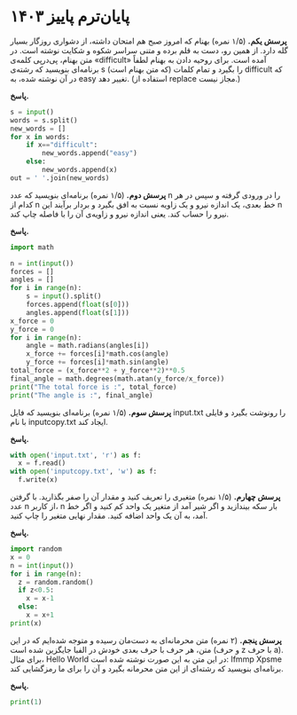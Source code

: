 # پایان‌ترم پاییز ۱۴۰۳

**پرسش یکم.** (۱/۵ نمره) بهنام که امروز صبح هم امتحان داشته، از دشواری روزگار بسیار گله دارد. از همین رو، دست به قلم برده و متنی سراسر شکوه و شکایت نوشته است. در متن بهنام، پی‌درپی کلمه‌ی «difficult» آمده است. برای روحیه دادن به بهنام لطفاً برنامه‌ای بنویسید که رشته‌ی s (که متن بهنام است) را بگیرد و تمام کلمات difficult که در آن نوشته شده، به easy تغییر دهد. (استفاده از replace مجاز نیست.)

**پاسخ.**
```python
s = input()
words = s.split()
new_words = []
for x in words:
    if x=="difficult":
        new_words.append("easy")
    else:
        new_words.append(x)
out = ' '.join(new_words)
```

**پرسش دوم.** (۱/۵ نمره) برنامه‌ای بنویسید که عدد n را در ورودی گرفته و سپس در هر کدام از n خط بعدی، یک اندازه نیرو و یک زاویه نسبت به افق بگیرد و بردار برآیند این n نیرو را حساب کند. یعنی اندازه نیرو و زاویه‌ی آن را با فاصله چاپ کند.

**پاسخ.**
```python
import math

n = int(input())
forces = []
angles = []
for i in range(n):
    s = input().split()
    forces.append(float(s[0]))
    angles.append(float(s[1]))
x_force = 0
y_force = 0
for i in range(n):
    angle = math.radians(angles[i])
    x_force += forces[i]*math.cos(angle)
    y_force += forces[i]*math.sin(angle)
total_force = (x_force**2 + y_force**2)**0.5
final_angle = math.degrees(math.atan(y_force/x_force))
print("The total force is :", total_force)
print("The angle is :", final_angle)
```
**پرسش سوم.** (۱/۵ نمره) برنامه‌ای بنویسید که فایل input.txt را رونوشت بگیرد و فایلی با نام inputcopy.txt ایجاد کند.

**پاسخ.**
```python
with open('input.txt', 'r') as f:
  x = f.read()
with open('inputcopy.txt', 'w') as f:
  f.write(x)
```
**پرسش چهارم.** (۱/۵ نمره) متغیری را تعریف کنید و مقدار آن را صفر بگذارید. با گرفتن عدد n از کاربر، n بار سکه بیندازید و اگر شیر آمد از متغیر یک واحد کم کنید و اگر خط آمد، به آن یک واحد اضافه کنید. مقدار نهایی متغیر را چاپ کنید.

**پاسخ.**
```python
import random
x = 0
n = int(input())
for i in range(n):
  z = random.random()
  if z<0.5:
    x = x-1
  else:
    x = x+1
print(x)
```
**پرسش پنجم.** (۲ نمره) متن محرمانه‌ای به دست‌مان رسیده و متوجه شده‌ایم که در این متن، هر حرف با حرف بعدی خودش در الفبا جایگزین شده است (و حرف z با حرف a). برای مثال، Hello World در این متن به این صورت نوشته شده است: Ifmmp Xpsme برنامه‌ای بنویسید که رشته‌ای از این متن محرمانه بگیرد و آن را برای ما رمزگشایی کند.

**پاسخ.**
```python
print(1)
```
